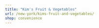```yaml
---
title: "Kim's Fruit & Vegetables"
url: /new-york/kims-fruit-and-vegetables/
shop: convenience
---
```

